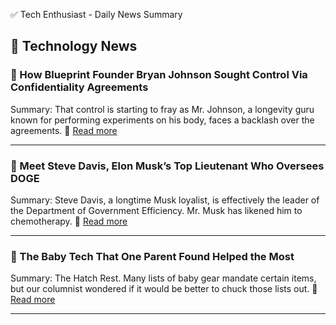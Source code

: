 ✅ Tech Enthusiast - Daily News Summary

## 🔷 Technology News

### 📰 How Blueprint Founder Bryan Johnson Sought Control Via Confidentiality Agreements
Summary: That control is starting to fray as Mr. Johnson, a longevity guru known for performing experiments on his body, faces a backlash over the agreements.
🔗 [Read more](https://www.nytimes.com/2025/03/21/technology/bryan-johnson-blueprint-confidentiality-agreements.html)

--------------------------------------------------

### 📰 Meet Steve Davis, Elon Musk’s Top Lieutenant Who Oversees DOGE
Summary: Steve Davis, a longtime Musk loyalist, is effectively the leader of the Department of Government Efficiency. Mr. Musk has likened him to chemotherapy.
🔗 [Read more](https://www.nytimes.com/2025/03/20/technology/elon-musk-steve-davis-doge.html)

--------------------------------------------------

### 📰 The Baby Tech That One Parent Found Helped the Most
Summary: The Hatch Rest. Many lists of baby gear mandate certain items, but our columnist wondered if it would be better to chuck those lists out.
🔗 [Read more](https://www.nytimes.com/2025/03/19/technology/personaltech/baby-tech-gear-recommendations.html)

--------------------------------------------------

